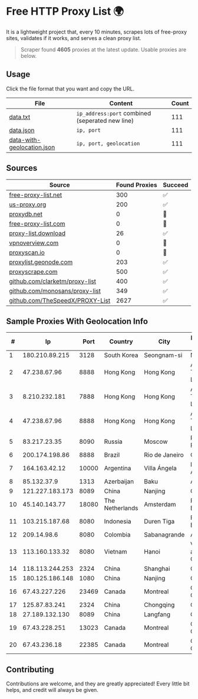 
# Free HTTP Proxy List 🌍

It is a lightweight project that, every 10 minutes, scrapes lots of free-proxy sites, validates if it works, and serves a clean proxy list.


> Scraper found **4605** proxies at the latest update. Usable proxies are below.

## Usage

Click the file format that you want and copy the URL.


|File|Content|Count|
|----|-------|-----|
|[data.txt](https://raw.githubusercontent.com/themiralay/Proxy-List-World/master/data.txt)|`ip_address:port` combined (seperated new line)|111|
|[data.json](https://raw.githubusercontent.com/themiralay/Proxy-List-World/master/data.json)|`ip, port`|111|
|[data-with-geolocation.json](https://raw.githubusercontent.com/themiralay/Proxy-List-World/master/data-with-geolocation.json)|`ip, port, geolocation`|111|

## Sources

|Source|Found Proxies|Succeed|
|------|-------------|-------|
|[free-proxy-list.net](https://free-proxy-list.net)|300|✅|
|[us-proxy.org](https://www.us-proxy.org)|200|✅|
|[proxydb.net](http://proxydb.net)|0|🚫|
|[free-proxy-list.com](https://free-proxy-list.com/?page=&port=&type%5B%5D=http&type%5B%5D=https&up_time=0&search=Search)|0|🚫|
|[proxy-list.download](https://www.proxy-list.download/HTTP)|26|✅|
|[vpnoverview.com](https://vpnoverview.com/privacy/anonymous-browsing/free-proxy-servers)|0|🚫|
|[proxyscan.io](https://www.proxyscan.io)|0|🚫|
|[proxylist.geonode.com](https://proxylist.geonode.com/api/proxy-list?limit=300&page=1&sort_by=lastChecked&sort_type=desc&protocols=http,https)|203|✅|
|[proxyscrape.com](https://api.proxyscrape.com/v2/?request=displayproxies&protocol=http&timeout=10000&country=all&ssl=all&anonymity=all)|500|✅|
|[github.com/clarketm/proxy-list](https://raw.githubusercontent.com/clarketm/proxy-list/master/proxy-list-raw.txt)|400|✅|
|[github.com/monosans/proxy-list](https://raw.githubusercontent.com/monosans/proxy-list/main/proxies/http.txt)|349|✅|
|[github.com/TheSpeedX/PROXY-List](https://raw.githubusercontent.com/TheSpeedX/PROXY-List/master/http.txt)|2627|✅|


## Sample Proxies With Geolocation Info

|#|Ip|Port|Country|City|Internet Service Provider|
|-|--|----|-------|----|-------------------------|
|1|180.210.89.215|3128|South Korea|Seongnam-si|NHNCLOUD|
|2|47.238.67.96|8888|Hong Kong|Hong Kong|Alibaba (US) Technology Co., Ltd.|
|3|8.210.232.181|7888|Hong Kong|Hong Kong|Alibaba (US) Technology Co., Ltd.|
|4|47.238.67.96|8888|Hong Kong|Hong Kong|Alibaba (US) Technology Co., Ltd.|
|5|83.217.23.35|8090|Russia|Moscow|PJSC Rostelecom|
|6|200.174.198.86|8888|Brazil|Rio de Janeiro|Claro S.A|
|7|164.163.42.12|10000|Argentina|Villa Ángela|Interret Villa Angela SRL|
|8|85.132.37.9|1313|Azerbaijan|Baku|AzerSat|
|9|121.227.183.173|8089|China|Nanjing|China Telecom|
|10|45.140.143.77|18080|The Netherlands|Amsterdam|RoyaleHosting BV|
|11|103.215.187.68|8080|Indonesia|Duren Tiga|PT Jaringan Inti Exadata|
|12|209.14.98.6|8080|Colombia|Sabanagrande|AGIS|
|13|113.160.133.32|8080|Vietnam|Hanoi|VietNam Post and Telecom Corporation|
|14|118.113.244.253|2324|China|Shanghai|Chinanet|
|15|180.125.186.148|1080|China|Nanjing|Chinanet|
|16|67.43.227.226|23469|Canada|Montreal|GloboTech Communications|
|17|125.87.83.241|2324|China|Chongqing|China Telecom|
|18|27.189.132.130|8089|China|Langfang|Chinanet|
|19|67.43.228.251|13023|Canada|Montreal|GloboTech Communications|
|20|67.43.236.18|22385|Canada|Montreal|GloboTech Communications|



## Contributing

Contributions are welcome, and they are greatly appreciated! Every
little bit helps, and credit will always be given.


